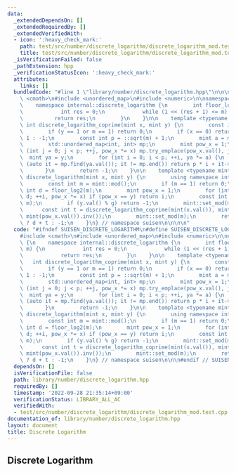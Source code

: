 ```yaml
---
data:
  _extendedDependsOn: []
  _extendedRequiredBy: []
  _extendedVerifiedWith:
  - icon: ':heavy_check_mark:'
    path: test/src/number/discrete_logarithm/discrete_logarithm_mod.test.cpp
    title: test/src/number/discrete_logarithm/discrete_logarithm_mod.test.cpp
  _isVerificationFailed: false
  _pathExtension: hpp
  _verificationStatusIcon: ':heavy_check_mark:'
  attributes:
    links: []
  bundledCode: "#line 1 \"library/number/discrete_logarithm.hpp\"\n\n\n\n#include\
    \ <cmath>\n#include <unordered_map>\n#include <numeric>\n\nnamespace suisen {\n\
    \    namespace internal::discrete_logarithm {\n        int floor_log2(int m) {\n\
    \            int res = 0;\n            while (1 << (res + 1) <= m) ++res;\n  \
    \          return res;\n        }\n    }\n\n    template <typename mint>\n   \
    \ int discrete_logarithm_coprime(mint x, mint y) {\n        const int m = mint::mod();\n\
    \        if (y == 1 or m == 1) return 0;\n        if (x == 0) return y == 0 ?\
    \ 1 : -1;\n        const int p = ::sqrt(m) + 1;\n        mint a = mint(x).inv().pow(p);\n\
    \        std::unordered_map<int, int> mp;\n        mint pow_x = 1;\n        for\
    \ (int j = 0; j < p; ++j, pow_x *= x) mp.try_emplace(pow_x.val(), j);\n      \
    \  mint ya = y;\n        for (int i = 0; i < p; ++i, ya *= a) {\n            if\
    \ (auto it = mp.find(ya.val()); it != mp.end()) return p * i + it->second;\n \
    \       }\n        return -1;\n    }\n\n    template <typename mint>\n    int\
    \ discrete_logarithm(mint x, mint y) {\n        using namespace internal::discrete_logarithm;\n\
    \        const int m = mint::mod();\n        if (m == 1) return 0;\n        const\
    \ int d = floor_log2(m);\n        mint pow_x = 1;\n        for (int i = 0; i <\
    \ d; ++i, pow_x *= x) if (pow_x == y) return i;\n        const int g = std::gcd(pow_x.val(),\
    \ m);\n        if (y.val() % g) return -1;\n        mint::set_mod(m / g);\n  \
    \      const int t = discrete_logarithm_coprime(mint(x.val()), mint(y.val()) *\
    \ mint(pow_x.val()).inv());\n        mint::set_mod(m);\n        return t != -1\
    \ ? d + t : -1;\n    }\n} // namespace suisen\n\n\n\n"
  code: "#ifndef SUISEN_DISCRETE_LOGARITHM\n#define SUISEN_DISCRETE_LOGARITHM\n\n\
    #include <cmath>\n#include <unordered_map>\n#include <numeric>\n\nnamespace suisen\
    \ {\n    namespace internal::discrete_logarithm {\n        int floor_log2(int\
    \ m) {\n            int res = 0;\n            while (1 << (res + 1) <= m) ++res;\n\
    \            return res;\n        }\n    }\n\n    template <typename mint>\n \
    \   int discrete_logarithm_coprime(mint x, mint y) {\n        const int m = mint::mod();\n\
    \        if (y == 1 or m == 1) return 0;\n        if (x == 0) return y == 0 ?\
    \ 1 : -1;\n        const int p = ::sqrt(m) + 1;\n        mint a = mint(x).inv().pow(p);\n\
    \        std::unordered_map<int, int> mp;\n        mint pow_x = 1;\n        for\
    \ (int j = 0; j < p; ++j, pow_x *= x) mp.try_emplace(pow_x.val(), j);\n      \
    \  mint ya = y;\n        for (int i = 0; i < p; ++i, ya *= a) {\n            if\
    \ (auto it = mp.find(ya.val()); it != mp.end()) return p * i + it->second;\n \
    \       }\n        return -1;\n    }\n\n    template <typename mint>\n    int\
    \ discrete_logarithm(mint x, mint y) {\n        using namespace internal::discrete_logarithm;\n\
    \        const int m = mint::mod();\n        if (m == 1) return 0;\n        const\
    \ int d = floor_log2(m);\n        mint pow_x = 1;\n        for (int i = 0; i <\
    \ d; ++i, pow_x *= x) if (pow_x == y) return i;\n        const int g = std::gcd(pow_x.val(),\
    \ m);\n        if (y.val() % g) return -1;\n        mint::set_mod(m / g);\n  \
    \      const int t = discrete_logarithm_coprime(mint(x.val()), mint(y.val()) *\
    \ mint(pow_x.val()).inv());\n        mint::set_mod(m);\n        return t != -1\
    \ ? d + t : -1;\n    }\n} // namespace suisen\n\n\n#endif // SUISEN_DISCRETE_LOGARITHM\n"
  dependsOn: []
  isVerificationFile: false
  path: library/number/discrete_logarithm.hpp
  requiredBy: []
  timestamp: '2022-09-28 21:35:14+09:00'
  verificationStatus: LIBRARY_ALL_AC
  verifiedWith:
  - test/src/number/discrete_logarithm/discrete_logarithm_mod.test.cpp
documentation_of: library/number/discrete_logarithm.hpp
layout: document
title: Discrete Logarithm
---
```

## Discrete Logarithm